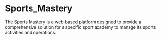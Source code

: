 # Sports_Mastery
The Sports Mastery is a web-based platform designed to provide a comprehensive solution for a specific sport academy to manage its sports activities and operations.
